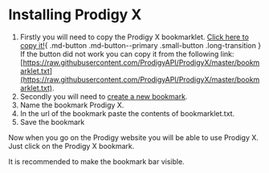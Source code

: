 # Installing Prodigy X

1. Firstly you will need to copy the Prodigy X bookmarklet.
   [Click here to copy it!](javascript:(function()%7Bfunction%20copyTextToClipboard%20(text)%20%7B%0A%20%20%20%20navigator.clipboard.writeText(text)%3B%0A%7D%0A%0A(async%20()%20%3D%3E%20%7B%0A%20%20%20%20const%20text%20%3D%20await%20(await%20fetch(%22https%3A%2F%2Fraw.githubusercontent.com%2FProdigyAPI%2FProdigyX%2Fmaster%2Fbookmarklet.txt%22)).text()%0A%20%20%20%20copyTextToClipboard(text)%0A%7D)()%7D)()%3B){ .md-button .md-button--primary .small-button .long-transition }
   If the button did not work you can copy it from the following link: [https://raw.githubusercontent.com/ProdigyAPI/ProdigyX/master/bookmarklet.txt](https://raw.githubusercontent.com/ProdigyAPI/ProdigyX/master/bookmarklet.txt).
2. Secondly you will need to [create a new bookmark](creating-bookmarks.md).
3. Name the bookmark Prodigy X.
4. In the url of the bookmark paste the contents of bookmarklet.txt.
5. Save the bookmark

Now when you go on the Prodigy website you will be able to use Prodigy X. Just click on the Prodigy X bookmark.

It is recommended to make the bookmark bar visible.